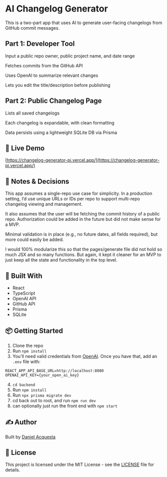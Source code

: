 # AI Changelog Generator

This is a two-part app that uses AI to generate user-facing changelogs from GitHub commit messages.

## Part 1: Developer Tool

Input a public repo owner, public project name, and date range

Fetches commits from the GitHub API

Uses OpenAI to summarize relevant changes

Lets you edit the title/description before publishing

## Part 2: Public Changelog Page

Lists all saved changelogs

Each changelog is expandable, with clean formatting

Data persists using a lightweight SQLite DB via Prisma

## 🚀 Live Demo

[https://changelog-generator-pi.vercel.app/](https://changelog-generator-pi.vercel.app/)

## 🧠 Notes & Decisions

This app assumes a single-repo use case for simplicity. In a production setting, I’d use unique URLs or IDs per repo to support multi-repo changelog viewing and management.

It also assumes that the user will be fetching the commit history of a public repo. Authorization could be added in the future but did not make sense for a MVP.

Minimal validation is in place (e.g., no future dates, all fields required), but more could easily be added.

I would 100% modularize this so that the pages/generate file did not hold so much JSX and so many functions. But again, it kept it cleaner for an MVP to just keep all the state and functionality in the top level.

## 🔧 Built With

-   React
-   TypeScript
-   OpenAI API
-   GitHub API
-   Prisma
-   SQLite

## 📦 Getting Started

1. Clone the repo
2. Run `npm install`
3. You'll need valid credentials from [OpenAI](https://platform.openai.com/docs/overview). Once you have that, add an `.env` file with:

```
REACT_APP_API_BASE_URL=http://localhost:8080
OPENAI_API_KEY={your_open_ai_key}
```

4. `cd backend`
5. Run `npm install`
6. Run `npx prisma migrate dev`
7. cd back out to root, and run `npm run dev`
8. can optionally just run the front end with `npm start`

## ✍️ Author

Built by [Daniel Acquesta](https://danielacquesta.dev)

## 📄 License

This project is licensed under the MIT License - see the [LICENSE](LICENSE) file for details.

